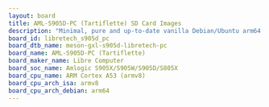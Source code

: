 ```yaml
---
layout: board
title: AML-S905D-PC (Tartiflette) SD Card Images
description: "Minimal, pure and up-to-date vanilla Debian/Ubuntu arm64 SD card images for AML-S905D-PC (Tartiflette) by Libre Computer, SoC: Amlogic S905X/S905W/S905D/S805X, CPU ISA: armv8"
board_id: libretech_s905d_pc
board_dtb_name: meson-gxl-s905d-libretech-pc
board_name: AML-S905D-PC (Tartiflette)
board_maker_name: Libre Computer
board_soc_name: Amlogic S905X/S905W/S905D/S805X
board_cpu_name: ARM Cortex A53 (armv8)
board_cpu_arch_isa: armv8
board_cpu_arch_debian: arm64
---
```

